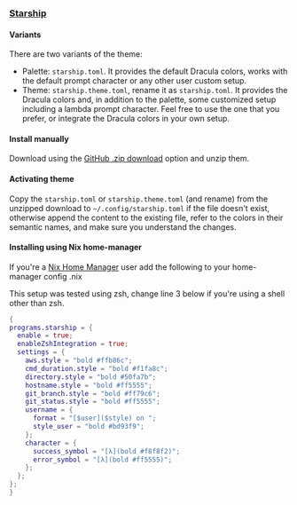 ### [Starship](https://starship.rs)

#### Variants

There are two variants of the theme:

- Palette: `starship.toml`. It provides the default Dracula colors, works with the default prompt character or any other user custom setup.
- Theme: `starship.theme.toml`, rename it as `starship.toml`. It provides the Dracula colors and, in addition to the palette, some customized setup including a lambda prompt character.
Feel free to use the one that you prefer, or integrate the Dracula colors in your own setup.

#### Install manually

Download using the [GitHub .zip download](https://github.com/dracula/starship/archive/master.zip) option and unzip them.

#### Activating theme

Copy the `starship.toml` or `starship.theme.toml` (and rename) from the unzipped download to `~/.config/starship.toml` if the file doesn't exist, otherwise append the content to the existing file, refer to the colors in their semantic names, and make sure you understand the changes.

#### Installing using Nix home-manager

If you're a [Nix Home Manager](https://github.com/nix-community/home-manager) user add the following to your home-manager config .nix

This setup was tested using zsh, change line 3 below if you're using a shell other than zsh.

```nix
{
programs.starship = {
  enable = true;
  enableZshIntegration = true;
  settings = {
    aws.style = "bold #ffb86c";
    cmd_duration.style = "bold #f1fa8c";
    directory.style = "bold #50fa7b";
    hostname.style = "bold #ff5555";
    git_branch.style = "bold #ff79c6";
    git_status.style = "bold #ff5555";
    username = {
      format = "[$user]($style) on ";
      style_user = "bold #bd93f9";
    };
    character = {
      success_symbol = "[λ](bold #f8f8f2)";
      error_symbol = "[λ](bold #ff5555)";
    };
  };
};
}
```
